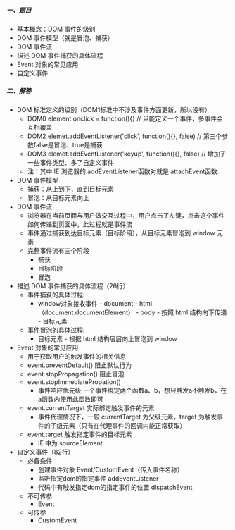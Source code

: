 ##### 一、题目

- 基本概念：DOM 事件的级别
- DOM 事件模型（就是冒泡、捕获）
- DOM 事件流
- 描述 DOM 事件捕获的具体流程
- Event 对象的常见应用
- 自定义事件

##### 二、解答

- DOM 标准定义的级别（DOM1标准中不涉及事件方面更新，所以没有）
  - DOM0   element.onclick = function(){} // 只能定义一个事件，多事件会互相覆盖
  - DOM2   elemet.addEventListener('click', function(){}, false) // 第三个参数false是冒泡、true是捕获
  - DOM3   elemet.addEventListener('keyup', function(){}, false) // 增加了一些事件类型、多了自定义事件
  - 注：其中 IE 浏览器的 addEventListener函数对就是 attachEvent函数.
- DOM 事件模型
  - 捕获：从上到下，直到目标元素
  - 冒泡：从目标元素向上
- DOM 事件流
  - 浏览器在当前页面与用户做交互过程中，用户点击了左键，点击这个事件如何传递到页面中，此过程就是事件流
  - 事件通过捕获到达目标元素（目标阶段），从目标元素冒泡到 window 元素
  - 完整事件流有三个阶段
    - 捕获
    - 目标阶段
    - 冒泡
- 描述 DOM 事件捕获的具体流程（26行）
  - 事件捕获的具体过程:
    - window对象接收事件 - document - html（document.documentElement） - body - 按照 html 结构向下传递 - 目标元素
  - 事件冒泡的具体过程:
    - 目标元素 - 根据 html 结构层层向上冒泡到 window
- Event 对象的常见应用
  - 用于获取用户的触发事件的相关信息
  - event.preventDefault()  阻止默认行为
  - event.stopPropagation()  阻止冒泡
  - event.stopImmediatePropation()  
    - 事件响应优先级  一个事件绑定两个函数a、b，想只触发a不触发b，在a函数内使用此函数即可
  - event.currentTarget  实际绑定触发事件的元素
    - 事件代理情况下，一般 currentTarget 为父级元素，target 为触发事件的子级元素（只有在代理事件的回调内能正常获取）
  - event.target 触发指定事件的目标元素
    - IE 中为 sourceElement
- 自定义事件（82行）
  - 必备条件
    - 创建事件对象  Event/CustomEvent（传入事件名称）
    - 监听指定dom的指定事件 addEventListener
    - 代码中有触发指定dom的指定事件的位置 dispatchEvent
  - 不可传参
    - Event
  - 可传参
    - CustomEvent